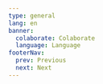 ```yaml
---
type: general
lang: en
banner:
  colaborate: Colaborate
  language: Language
footerNav:
  prev: Previous
  next: Next
---
```

